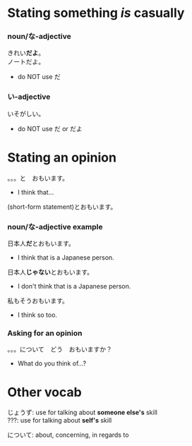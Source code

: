 # Stating something *is* casually
### noun/な-adjective
きれい**だよ**。  
ノートだよ。  
- do NOT use だ
### い-adjective
いそがしい。
- do NOT use だ or だよ
# Stating an opinion
。。。と　おもいます。
- I think that...

(short-form statement)とおもいます。
### noun/な-adjective example
日本人**だ**とおもいます。
- I think that is a Japanese person.

日本人**じゃない**とおもいます。
- I don't think that is a Japanese person.

私もそうおもいます。
- I think so too.
### Asking for an opinion
。。。について　どう　おもいますか？
- What do you think of...?

# Other vocab
じょうず: use for talking about **someone else's** skill  
???: use for talking about **self's** skill

について: about, concerning, in regards to